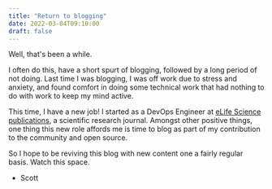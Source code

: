 ```yaml
---
title: "Return to blogging"
date: 2022-03-04T09:10:00
draft: false
---
```


Well, that's been a while.

I often do this, have a short spurt of blogging, followed by a long period of not doing. Last time I was blogging, I was off work due to stress and anxiety, and found comfort in doing some technical work that had nothing to do with work to keep my mind active.

This time, I have a new job! I started as a DevOps Engineer at [eLife Science publications](https://elifesciences.org), a scientific research journal. Amongst other positive things, one thing this new role affords me is time to blog as part of my contribution to the community and open source. 

So I hope to be reviving this blog with new content one a fairly regular basis. Watch this space.

- Scott
